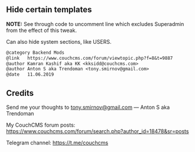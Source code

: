 ## Hide certain templates

**NOTE:** See through code to uncomment line which excludes Superadmin from the effect of this tweak.

Can also hide system sections, like USERS.

```txt
@category Backend Mods
@link   https://www.couchcms.com/forum/viewtopic.php?f=8&t=9887
@author Kamran Kashif aka KK <kksidd@couchcms.com>
@author Anton S aka Trendoman <tony.smirnov@gmail.com>
@date   11.06.2019
```

## Credits

Send me your thoughts to <tony.smirnov@gmail.com> &mdash; Anton S aka Trendoman

My CouchCMS forum posts: https://www.couchcms.com/forum/search.php?author_id=18478&sr=posts

Telegram channel: https://t.me/couchcms
